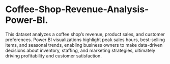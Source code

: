 # Coffee-Shop-Revenue-Analysis-Power-BI.
This dataset analyzes a coffee shop’s revenue, product sales, and customer preferences. Power BI visualizations highlight peak sales hours, best-selling items, and seasonal trends, enabling business owners to make data-driven decisions about inventory, staffing, and marketing strategies, ultimately driving profitability and customer satisfaction.
